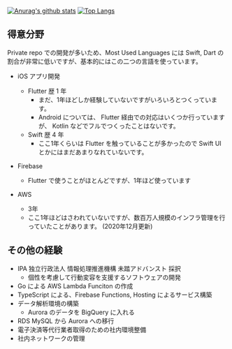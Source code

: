 [![Anurag's github stats](https://watura-readme.vercel.app/api?username=watura&count_private=true)](https://github.com/anuraghazra/github-readme-stats)
[![Top Langs](https://watura-readme.vercel.app/api/top-langs/?username=watura&layout=compact&count_private=true)](https://github.com/anuraghazra/github-readme-stats)

## 得意分野
Private repo での開発が多いため、Most Used Languages には Swift, Dart の割合が非常に低いですが、基本的にはこの二つの言語を使っています。

- iOS アプリ開発
  - Flutter 歴 1 年
    - まだ、1年ほどしか経験していないですがいろいろとつくっています。
    - Android については、 Flutter 経由での対応はいくつか行っていますが、 Kotlin などでフルでつくったことはないです。
  - Swift 歴 4 年
    - ここ1年くらいは Flutter を触っていることが多かったので Swift UI とかにはまだあまりなれていないです。
  
- Firebase
  - Flutter で使うことがほとんどですが、1年ほど使っています

- AWS
  - 3年
  - ここ1年ほどはさわれていないですが、数百万人規模のインフラ管理を行っていたことがあります。
(2020年12月更新)

## その他の経験
- IPA 独立行政法人 情報処理推進機構 未踏アドバンスト 採択
  - 個性を考慮して行動変容を支援するソフトウェアの開発
- Go による AWS Lambda Funciton の作成
- TypeScript による、Firebase Functions, Hosting によるサービス構築
- データ解析環境の構築
  - Aurora のデータを BigQuery に入れる
- RDS MySQL から Aurora への移行
- 電子決済等代行業者取得のための社内環境整備
- 社内ネットワークの管理
